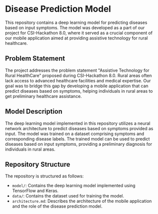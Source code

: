 # Disease Prediction Model

This repository contains a deep learning model for predicting diseases based on input symptoms. The model was developed as a part of our project for CSI-Hackathon 8.0, where it served as a crucial component of our mobile application aimed at providing assistive technology for rural healthcare.

## Problem Statement

The project addresses the problem statement "Assistive Technology for Rural HealthCare" proposed during CSI-Hackathon 8.0. Rural areas often lack access to advanced healthcare facilities and medical expertise. Our goal was to bridge this gap by developing a mobile application that can predict diseases based on symptoms, helping individuals in rural areas to get preliminary healthcare assistance.

## Model Description

The deep learning model implemented in this repository utilizes a neural network architecture to predict diseases based on symptoms provided as input. The model was trained on a dataset comprising symptoms and corresponding disease labels. The trained model can be used to predict diseases based on input symptoms, providing a preliminary diagnosis for individuals in rural areas.

## Repository Structure

The repository is structured as follows:
- `model/`: Contains the deep learning model implemented using TensorFlow and Keras.
- `data/`: Contains the dataset used for training the model.
- `architecture.md`: Describes the architecture of the mobile application and the role of the disease prediction model.